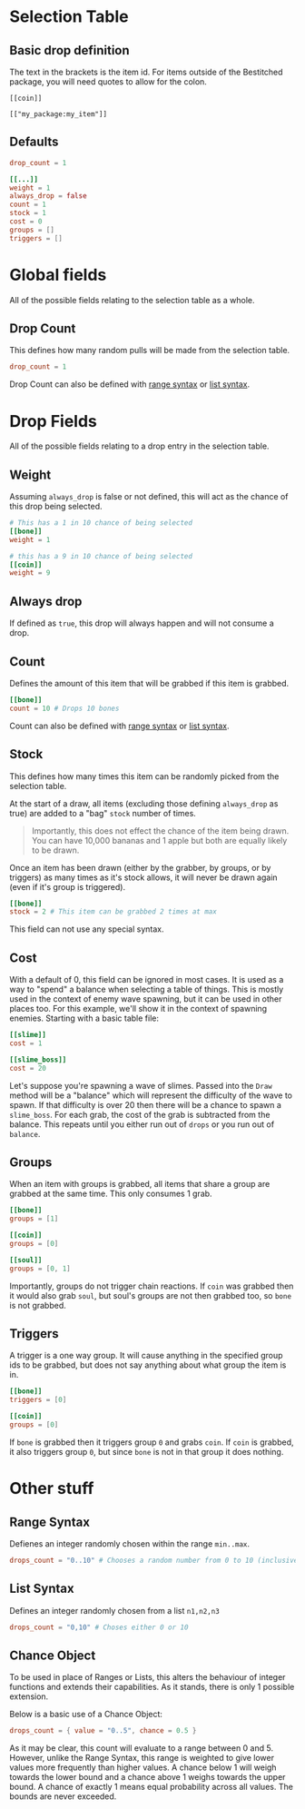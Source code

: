 # Selection Table
## Basic drop definition
The text in the brackets is the item id. For items outside of the Bestitched package, you will need quotes to allow for the colon.
```
[[coin]]

[["my_package:my_item"]]
```

## Defaults
```toml
drop_count = 1

[[...]]
weight = 1
always_drop = false
count = 1
stock = 1
cost = 0
groups = []
triggers = []
```

# Global fields
All of the possible fields relating to the selection table as a whole.

## Drop Count
This defines how many random pulls will be made from the selection table.

```toml
drop_count = 1
```
Drop Count can also be defined with [range syntax](#range-syntax) or [list syntax](#list-syntax).

# Drop Fields
All of the possible fields relating to a drop entry in the selection table.

## Weight
Assuming `always_drop` is false or not defined, this will act as the chance of this drop being selected.

```toml
# This has a 1 in 10 chance of being selected
[[bone]]
weight = 1

# this has a 9 in 10 chance of being selected
[[coin]]
weight = 9
```

## Always drop
If defined as `true`, this drop will always happen and will not consume a drop.

## Count
Defines the amount of this item that will be grabbed if this item is grabbed.
```toml
[[bone]]
count = 10 # Drops 10 bones
```
Count can also be defined with [range syntax](#range-syntax) or [list syntax](#list-syntax).

## Stock
This defines how many times this item can be randomly picked from the selection table.

At the start of a draw, all items (excluding those defining `always_drop` as true) are added to a "bag" `stock` number of times. 

>Importantly, this does not effect the chance of the item being drawn. You can have 10,000 bananas and 1 apple but both are equally likely to be drawn. 

Once an item has been drawn (either by the grabber, by groups, or by triggers) as many times as it's stock allows, it will never be drawn again (even if it's group is triggered).

```toml
[[bone]]
stock = 2 # This item can be grabbed 2 times at max
```
This field can not use any special syntax.

## Cost
With a default of 0, this field can be ignored in most cases. It is used as a way to "spend" a balance when selecting a table of things.
This is mostly used in the context of enemy wave spawning, but it can be used in other places too. For this example, we'll show it in the context of spawning enemies. Starting with a basic table file:
```toml
[[slime]]
cost = 1

[[slime_boss]]
cost = 20
```

Let's suppose you're spawning a wave of slimes. Passed into the `Draw` method will be a "balance" which will represent the difficulty of the wave to spawn. If that difficulty is over 20 then there will be a chance to spawn a `slime_boss`. For each grab, the cost of the grab is subtracted from the balance. This repeats until you either run out of `drops` or you run out of `balance`.


## Groups
When an item with groups is grabbed, all items that share a group are grabbed at the same time. This only consumes 1 grab.
```toml
[[bone]]
groups = [1]

[[coin]]
groups = [0]

[[soul]]
groups = [0, 1]
```

Importantly, groups do not trigger chain reactions. If `coin` was grabbed then it would also grab `soul`, but soul's groups are not then grabbed too, so `bone` is not grabbed.

## Triggers
A trigger is a one way group. It will cause anything in the specified group ids to be grabbed, but does not say anything about what group the item is in.

```toml
[[bone]]
triggers = [0]

[[coin]]
groups = [0]
```
If `bone` is grabbed then it triggers group `0` and grabs `coin`. If `coin` is grabbed, it also triggers group `0`, but since `bone` is not in that group it does nothing.

# Other stuff
## Range Syntax
Defienes an integer randomly chosen within the range `min..max`.
```toml
drops_count = "0..10" # Chooses a random number from 0 to 10 (inclusive).
```

## List Syntax
Defines an integer randomly chosen from a list `n1,n2,n3`
```toml
drops_count = "0,10" # Choses either 0 or 10
```

## Chance Object
To be used in place of Ranges or Lists, this alters the behaviour of integer functions and extends their capabilities. As it stands, there is only 1 possible extension.

Below is a basic use of a Chance Object:
```toml
drops_count = { value = "0..5", chance = 0.5 }
```

As it may be clear, this count will evaluate to a range between 0 and 5. However, unlike the Range Syntax, this range is weighted to give lower values more frequently than higher values. A chance below 1 will weigh towards the lower bound and a chance above 1 weighs towards the upper bound. A chance of exactly 1 means equal probability across all values. The bounds are never exceeded. 